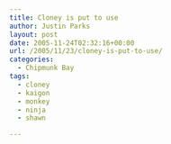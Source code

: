 ```yaml
---
title: Cloney is put to use
author: Justin Parks
layout: post
date: 2005-11-24T02:32:16+00:00
url: /2005/11/23/cloney-is-put-to-use/
categories:
  - Chipmunk Bay
tags:
  - cloney
  - kaigon
  - monkey
  - ninja
  - shawn

---
```

